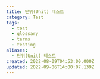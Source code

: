 ```yaml
---
title: 단위(Unit) 테스트
category: Test
tags:
  - test
  - glossary
  - terms
  - testing
aliases:
  - 단위(Unit) 테스트
created: 2022-08-09T04:53:00.000Z
updated: 2022-09-06T14:00:07.139Z
---
```

